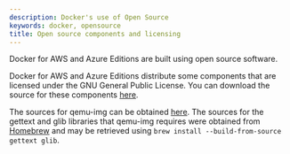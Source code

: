 ```yaml
---
description: Docker's use of Open Source
keywords: docker, opensource
title: Open source components and licensing
---
```


Docker for AWS and Azure Editions are built using open source software.

Docker for AWS and Azure Editions distribute some components that are licensed
under the GNU General Public License. You can download the source for these
components [here](https://download.docker.com/opensource/License.tar.gz).

The sources for qemu-img can be obtained
[here](http://wiki.qemu-project.org/download/qemu-2.4.1.tar.bz2). The sources
for the gettext and glib libraries that qemu-img requires were obtained from
[Homebrew](https://brew.sh/) and may be retrieved using `brew install
--build-from-source gettext glib`.

